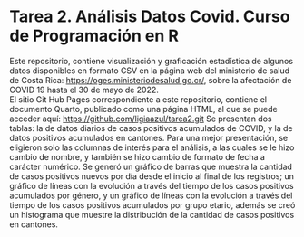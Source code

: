 # Tarea 2.  Análisis Datos Covid. Curso de Programación en R
Este repositorio, contiene visualización y graficación estadística de algunos datos disponibles en formato CSV en la página web del ministerio de salud de Costa Rica: https://oges.ministeriodesalud.go.cr/, sobre la afectación de COVID 19 hasta el 30 de mayo de 2022.  
El sitio Git Hub Pages correspondiente a este repositorio, contiene el documento Quarto, publicado como una página HTML, al que se puede acceder aquí:  https://github.com/ligiaazul/tarea2.git 
Se presentan dos tablas: la de datos diarios de casos positivos acumulados de COVID, y la de datos positivos acumulados en cantones. Para una mejor presentación, se eligieron solo las columnas de interés para el análisis, a las cuales se le hizo cambio de nombre, y también se hizo cambio de formato de fecha a carácter numérico.
Se generó un gráfico de barras que muestra la cantidad de casos positivos nuevos por día desde el inicio al final de los registros; un gráfico de líneas con la evolución a través del tiempo de los casos positivos acumulados por género, y un gráfico de líneas con la evolución a través del tiempo de los casos positivos acumulados por grupo etario, además se creó un histograma que muestre la distribución de la cantidad de casos positivos en cantones.
